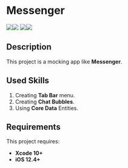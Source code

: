 # Messenger

<img src="https://i.imgur.com/PyjoieJ.png" ><img src="https://i.imgur.com/LKeC7dD.png">
<img src="https://i.imgur.com/WDwZWOP.png"><img src="https://i.imgur.com/OABYtbQ.png">

## Description

This project is a mocking app like **Messenger**.

## Used Skills

1. Creating **Tab Bar** menu.
2. Creating **Chat Bubbles**.
3. Using **Core Data** Entities.

 
## Requirements

This project requires: 
* **Xcode 10+** 
* **iOS 12.4+**
